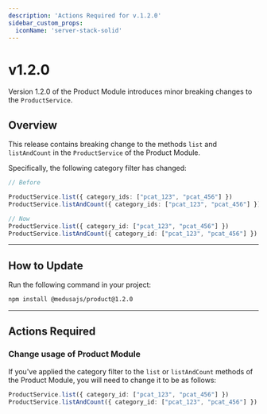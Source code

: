 ```yaml
---
description: 'Actions Required for v.1.2.0'
sidebar_custom_props:
  iconName: 'server-stack-solid'
---
```


# v1.2.0

Version 1.2.0 of the Product Module introduces minor breaking changes to the `ProductService`.

## Overview

This release contains breaking change to the methods `list` and `listAndCount` in the `ProductService` of the Product Module.

Specifically, the following category filter has changed:
```ts
// Before

ProductService.list({ category_ids: ["pcat_123", "pcat_456"] })
ProductService.listAndCount({ category_ids: ["pcat_123", "pcat_456"] })
```

```ts
// Now
ProductService.list({ category_id: ["pcat_123", "pcat_456"] })
ProductService.listAndCount({ category_id: ["pcat_123", "pcat_456"] })
```

---

## How to Update

Run the following command in your project:

```bash npm2yarn
npm install @medusajs/product@1.2.0
```

---

## Actions Required

### Change usage of Product Module

If you've applied the category filter to the `list` or `listAndCount` methods of the Product Module, you will need to change it to be as follows:
```ts
ProductService.list({ category_id: ["pcat_123", "pcat_456"] })
ProductService.listAndCount({ category_id: ["pcat_123", "pcat_456"] })
```
